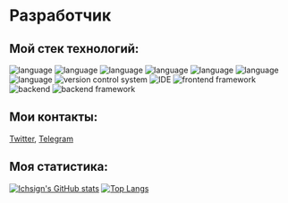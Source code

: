 
# Разработчик

## Мой стек технологий: 
![language](https://img.shields.io/badge/Python-informational?style=for-the-badge&logo=Python&logoColor=white&color=0D1017)
![language](https://img.shields.io/badge/JavaScript-informational?style=for-the-badge&logo=JavaScript&logoColor=white&color=0D1017)
![language](https://img.shields.io/badge/TypeScript-informational?style=for-the-badge&logo=TypeScript&logoColor=white&color=0D1017)
![language](https://img.shields.io/badge/HTML-informational?style=for-the-badge&logo=HTML5&logoColor=white&color=0D1017)
![language](https://img.shields.io/badge/CSS-informational?style=for-the-badge&logo=CSS3&logoColor=white&color=0D1017)
![language](https://img.shields.io/badge/WebPack-informational?style=for-the-badge&logo=Webpack&logoColor=white&color=0D1017)
![language](https://img.shields.io/badge/Java-informational?style=for-the-badge&logo=Java&logoColor=white&color=0D1017)
![version control system](https://img.shields.io/badge/GIT-informational?style=for-the-badge&logo=Git&logoColor=white&color=0D1017)
![IDE](https://img.shields.io/badge/WebStorm-informational?style=for-the-badge&logo=Webstorm&logoColor=white&color=0D1017)
![frontend framework](https://img.shields.io/badge/React-informational?style=for-the-badge&logo=React&logoColor=white&color=0D1017)
![backend](https://img.shields.io/badge/node.js-informational?style=for-the-badge&logo=node.js&logoColor=white&color=0D1017)
![backend framework](https://img.shields.io/badge/express-informational?style=for-the-badge&logo=express&logoColor=white&color=0D1017)

<!-- Contacts -->

## Мои контакты: 
[Twitter][1], [Telegram][2]

<!-- Links to my social media accounts -->

[1]: https://twitter.com/chingisdev
[2]: https://t.me/chingisdev

<!-- DashBoards -->

## Моя статистика: 
[![Ichsign's GitHub stats](https://github-readme-stats.vercel.app/api?username=chingisdev&show_icons=true&bg_color=0D1017&title_color=FFFFFF&text_color=FFFFFF&border_color=0D1017&icon_color=FFFFFF)](https://github.com/anuraghazra/github-readme-stats)
[![Top Langs](https://github-readme-stats.vercel.app/api/top-langs/?username=chingisdev&show_icons=true&bg_color=0D1017&title_color=FFFFFF&text_color=FFFFFF&border_color=0D1017&icon_color=FFFFFF&layout=compact)](https://github.com/anuraghazra/github-readme-stats)
